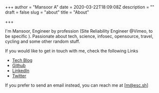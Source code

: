 +++
author = "Mansoor A"
date = 2020-03-22T18:09:08Z
description = ""
draft = false
slug = "about"
title = "About"

+++


I'm Mansoor, Engineer by profession (Site Reliability Engineer @Vimeo, to be specific ). Passionate about tech, science, infosec, opensource, travel, cycling and some other random stuff.

If you would like to get in touch with me, check the following Links

* [Tech Blog](https://esc.sh/blog)
* [Github](https://github.com/mansoormajeed)
* [LinkedIn](https://www.linkedin.com/in/mansoormajeed/)
* [Twitter](https://twitter.com/esc_sh)

If you prefer to send an email instead, you can reach me at [m@esc.sh]

